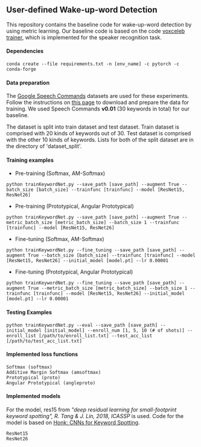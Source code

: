 ## User-defined Wake-up-word Detection

This repository contains the baseline code for wake-up-word detection by using metric learning. Our baseline code is based on the code [voxceleb trainer](https://github.com/clovaai/voxceleb_trainer), which is implemented for the speaker recognition task.

#### Dependencies
```
conda create --file requirements.txt -n [env_name] -c pytorch -c conda-forge
```

#### Data preparation

The [Google Speech Commands](https://www.tensorflow.org/datasets/catalog/speech_commands) datasets are used for these experiments. Follow the instructions on [this page](https://pytorch.org/tutorials/intermediate/speech_command_classification_with_torchaudio_tutorial.html) to download and prepare the data for training. We used Speech Commands **v0.01** (30 keywords in total) for our baseline.

The dataset is split into train dataset and test dataset. Train dataset is comprised with 20 kinds of keywords out of 30. Test dataset is comprised with the other 10 kinds of keywords. Lists for both of the split dataset are in the directory of 'dataset_split'. 

#### Training examples
- Pre-training (Softmax, AM-Softmax)
```
python trainKeywordNet.py --save_path [save_path] --augment True --batch_size [batch_size] --trainfunc [trainfunc] --model [ResNet15, ResNet26]
```
- Pre-training (Prototypical, Angular Prototypical)
```
python trainKeywordNet.py --save_path [save_path] --augment True --metric_batch_size [metric_batch_size] --batch_size 1 --trainfunc [trainfunc] --model [ResNet15, ResNet26]
```

- Fine-tuning (Softmax, AM-Softmax)
```
python trainKeywordNet.py --fine_tuning --save_path [save_path] --augment True --batch_size [batch_size] --trainfunc [trainfunc] --model [ResNet15, ResNet26] --initial_model [model.pt] --lr 0.00001
```
- Fine-tuning (Prototypical, Angular Prototypical)
```
python trainKeywordNet.py --fine_tuning --save_path [save_path] --augment True --metric_batch_size [metric_batch_size] --batch_size 1 --trainfunc [trainfunc] --model [ResNet15, ResNet26] --initial_model [model.pt] --lr 0.00001
```
#### Testing Examples
```
python trainKeywordNet.py --eval --save_path [save_path] --initial_model [initial_model] --enroll_num [1, 5, 10 (# of shots)] --enroll_list [/path/to/enroll_list.txt] --test_acc_list [/path/to/test_acc_list.txt]
```

#### Implemented loss functions
```
Softmax (softmax)
Additive Margin Softmax (amsoftmax)
Prototypical (proto)
Angular Prototypical (angleproto)
```

#### Implemented models
For the model, res15 from *"deep residual learning for small-footprint keyword spotting", R. Tang & J. Lin, 2018, ICASSP* is used. Code for the model is based on [Honk: CNNs for Keyword Spotting](https://github.com/castorini/honk).
```
ResNet15
ResNet26
```
